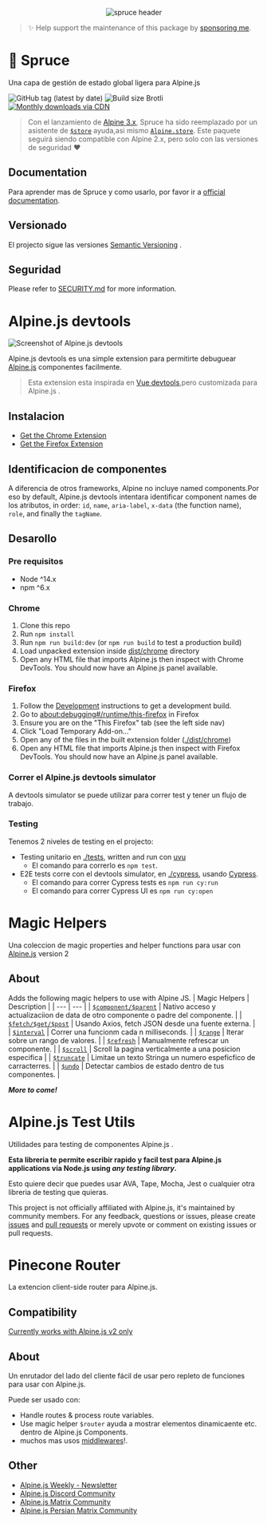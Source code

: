 <p align="center"><img src="/art/header.png?1" alt="spruce header"></p>

> ✨ Help support the maintenance of this package by [sponsoring me](https://github.com/sponsors/ryangjchandler).

# 🌲 Spruce


Una capa de gestión de estado global ligera para Alpine.js

![GitHub tag (latest by date)](https://img.shields.io/github/v/tag/ryangjchandler/spruce?label=version&style=flat-square)
![Build size Brotli](https://img.badgesize.io/ryangjchandler/spruce/master/dist/spruce.umd.js.svg?compression=gzip&style=flat-square&color=green)
[![Monthly downloads via CDN](https://data.jsdelivr.com/v1/package/gh/ryangjchandler/spruce/badge)](https://www.jsdelivr.com/package/gh/ryangjchandler/spruce)

> Con el lanzamiento de [Alpine 3.x](https://github.com/alpinejs/alpine-next), Spruce ha sido reemplazado por un asistente de [`$store`](https://alpinejs.dev/magics/store) ayuda,asi mismo [`Alpine.store`](https://alpinejs.dev/magics/store).
 Este paquete seguirá siendo compatible con Alpine 2.x, pero solo con las versiones de seguridad ❤️

## Documentation

Para aprender mas de Spruce y como usarlo, por favor ir a [official documentation](https://spruce.ryangjchandler.co.uk).



## Versionado

El projecto sigue las versiones [Semantic Versioning](https://semver.org/) .

## Seguridad

Please refer to [SECURITY.md](SECURITY.md) for more information.



# Alpine.js devtools

![Screenshot of Alpine.js devtools](docs/devtools-only.png)

Alpine.js devtools es una simple extension para permitirte debuguear [Alpine.js](https://github.com/alpinejs/alpine) componentes facilmente.

> Esta extension esta inspirada en  [Vue devtools](https://github.com/vuejs/vue-devtools),pero customizada para  Alpine.js .

## Instalacion

-   [Get the Chrome Extension](https://chrome.google.com/webstore/detail/alpinejs-devtools/fopaemeedckajflibkpifppcankfmbhk)
-   [Get the Firefox Extension](https://addons.mozilla.org/firefox/addon/alpinejs-devtools/)


## Identificacion de componentes

A diferencia de otros frameworks, Alpine no incluye  named components.Por eso by default, Alpine.js devtools intentara identificar component names 
de los atributos, in order: `id`, `name`, `aria-label`, `x-data` (the function name), `role`, and finally the `tagName`.



## Desarollo

### Pre requisitos

-   Node ^14.x
-   npm ^6.x

### Chrome

1. Clone this repo
2. Run `npm install`
3. Run `npm run build:dev` (or `npm run build` to test a production build)
4. Load unpacked extension inside [dist/chrome](./dist/chrome) directory
5. Open any HTML file that imports Alpine.js then inspect with Chrome DevTools. You should now have an Alpine.js panel available.

### Firefox

1. Follow the [Development](#development) instructions to get a development build.
2. Go to [about:debugging#/runtime/this-firefox](about:debugging#/runtime/this-firefox) in Firefox
3. Ensure you are on the "This Firefox" tab (see the left side nav)
4. Click "Load Temporary Add-on..."
5. Open any of the files in the built extension folder ([./dist/chrome](./dist/chrome))
6. Open any HTML file that imports Alpine.js then inspect with Firefox DevTools. You should now have an Alpine.js panel available.

### Correr el Alpine.js devtools simulator

A devtools simulator se puede utilizar para correr test y tener un flujo de trabajo.


### Testing

Tenemos 2 niveles de testing en el projecto:

-   Testing unitario en [./tests](./tests), written and run con [uvu](https://github.com/lukeed/uvu)
    -   El comando para correrlo es  `npm test`.
-   E2E tests corre con el devtools simulator, en [./cypress](./cypress), usando [Cypress](https://cypress.io).
    -   El comando para correr Cypress tests es `npm run cy:run`
    -   El comando para correr Cypress UI es `npm run cy:open`
 

# Magic Helpers

Una coleccion de magic properties and helper functions para usar con [Alpine.js](https://github.com/alpinejs/alpine) version 2



## About

Adds the following magic helpers to use with Alpine JS.
| Magic Helpers | Description |
| --- | --- |
| [`$component/$parent`](#component) | Nativo acceso y actualizaciion de data de otro componente o padre del componente. |
| [`$fetch/$get/$post`](#fetch) | Usando Axios, fetch JSON desde una fuente externa.  |
| [`$interval`](#interval) | Correr una funcionm cada n milliseconds.  |
| [`$range`](#range) | Iterar sobre un rango de valores. |
| [`$refresh`](#refresh) | Manualmente refrescar un componente. |
| [`$scroll`](#scroll) | Scroll la pagina verticalmente a una posicion especifica |
| [`$truncate`](#truncate) | Limitae un texto Stringa un numero espeficfico de carracterres. |
| [`$undo`](#undo) |  Detectar cambios de estado dentro de tus componentes. |


 ***More to come!***




# Alpine.js Test Utils

Utilidades para testing de componentes Alpine.js .

**Esta libreria te permite escribir rapido y facil test para Alpine.js applications via Node.js using _any testing library_.**

Esto quiere decir que puedes usar AVA, Tape, Mocha, Jest o cualquier otra libreria de testing que quieras.

This project is not officially affiliated with Alpine.js, it's maintained by community members. For any feedback, questions or issues, please create [issues](https://github.com/HugoDF/alpine-test-utils/issues) and [pull requests](https://github.com/HugoDF/alpine-test-utils/blob/master/README.md#contributing) or merely upvote or comment on existing issues or pull requests.


# Pinecone Router

La extencion client-side router para Alpine.js.

## Compatibility

[Currently works with Alpine.js v2 only](https://github.com/pinecone-router/router/issues/12)

## About

Un enrutador del lado del cliente fácil de usar pero repleto de funciones para usar con Alpine.js.

Puede ser usado con:

-   Handle routes & process route variables.
-   Use magic helper `$router` ayuda a mostrar elementos dinamicaente  etc. dentro de Alpine.js Components.
-   muchos mas usos [middlewares](#middlewares)!.



## Other

* [Alpine.js Weekly - Newsletter](https://alpinejs.codewithhugo.com/newsletter)
* [Alpine.js Discord Community](https://discord.gg/CGmj5nq)
* [Alpine.js Matrix Community](https://matrix.to/#/#AlpineJS:matrix.org)
* [Alpine.js Persian Matrix Community](https://matrix.to/#/#AlpineJS-fa:matrix.org)
